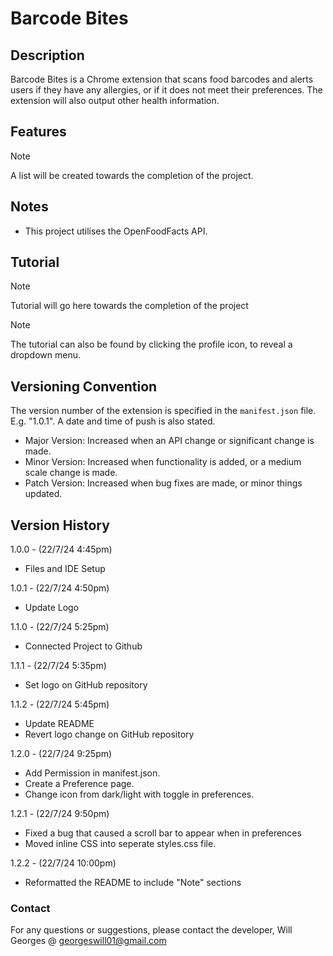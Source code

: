 # Barcode Bites

## Description

Barcode Bites is a Chrome extension that scans food barcodes and alerts users if they have any allergies, or if it does not meet their preferences. The extension will also output other health information.

## Features

> [!NOTE]
> A list will be created towards the completion of the project.

## Notes

- This project utilises the OpenFoodFacts API.

## Tutorial

> [!NOTE]
> Tutorial will go here towards the completion of the project

> [!NOTE]
> The tutorial can also be found by clicking the profile icon, to reveal a dropdown menu.

## Versioning Convention

The version number of the extension is specified in the `manifest.json` file. E.g. "1.0.1". A date and time of push is also stated.

- Major Version: Increased when an API change or significant change is made.
- Minor Version: Increased when functionality is added, or a medium scale change is made.
- Patch Version: Increased when bug fixes are made, or minor things updated.

## Version History

1.0.0 - (22/7/24 4:45pm)
- Files and IDE Setup

1.0.1 - (22/7/24 4:50pm)
- Update Logo 

1.1.0 - (22/7/24 5:25pm)
- Connected Project to Github 

1.1.1 - (22/7/24 5:35pm)
- Set logo on GitHub repository 

1.1.2 - (22/7/24 5:45pm)
- Update README
- Revert logo change on GitHub repository 

1.2.0 - (22/7/24 9:25pm)
- Add Permission in manifest.json. 
- Create a Preference page. 
- Change icon from dark/light with toggle in preferences. 

1.2.1 - (22/7/24 9:50pm)
- Fixed a bug that caused a scroll bar to appear when in preferences
- Moved inline CSS into seperate styles.css file. 

1.2.2 - (22/7/24 10:00pm)
- Reformatted the README to include "Note" sections

### Contact

For any questions or suggestions, please contact the developer, Will Georges @ georgeswill01@gmail.com